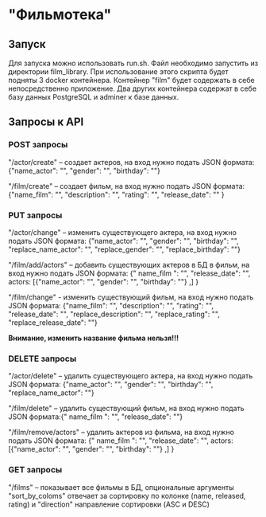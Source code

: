 # "Фильмотека"

## Запуск 

Для запуска можно использовать run.sh. Файл необходимо запустить из директории film_library. При использование этого скрипта будет подняты 3 docker контейнера. Контейнер "film" будет содержать в себе непосредственно приложение. Два других контейнера содержат в себе базу данных PostgreSQL и adminer к базе данных.

## Запросы к API

### POST запросы 

"/actor/create" – создает актеров, на вход нужно подать JSON формата: 
{"name_actor": "", "gender": "", "birthday": ""} 

"/film/create" – создает фильм, на вход нужно подать JSON формата: 
{"name_film": "", "description": "", "rating": "", "release_date": "" }

### PUT запросы 

"/actor/change" – изменить существующего актера, на вход нужно подать JSON формата: 
{"name_actor": "", "gender": "", "birthday": "", "replace_name_actor": "", "replace_gender": "", "replace_birthday": ""} 

"/film/add/actors" – добавить существующих актеров в БД в фильм, на вход нужно подать JSON формата:
{" name_film ": "", "release_date": "", actors: [{"name_actor": "", "gender": "", "birthday": ""} 
,] }

"/film/change" - изменить существующий фильм, на вход нужно подать JSON формата:
{"name_film": "", "description": "", "rating": "", "release_date": "", "replace_description": "", "replace_rating": "", "replace_release_date": ""}

<b>Внимание, изменить название фильма нельзя!!!</b>

### DELETE запросы 

"/actor/delete" – удалить существующего актера, на вход нужно подать JSON формата: 
{"name_actor": "", "gender": "", "birthday": "", "replace_name_actor": ""}

"/film/delete" – удалить существующий фильм, на вход нужно подать JSON формата:{" name_film ": "", "release_date": ""}

"/film/remove/actors" – удалить актеров из фильма, на вход нужно подать JSON формата:
{" name_film ": "", "release_date": "", actors: [{"name_actor": "", "gender": "", "birthday": ""} ,] }

### GET запросы

"/films" – показывает все фильмы в БД, опциональные аргументы "sort_by_coloms" отвечает за сортировку по колонке (name, released, rating) и "direction" направление сортировки (ASC и DESC)